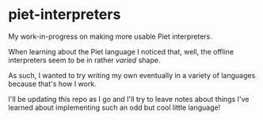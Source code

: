 # piet-interpreters
My work-in-progress on making more usable Piet interpreters.

When learning about the Piet language I noticed that, well, the offline interpreters seem to be in rather *varied* shape. 

As such, I wanted to try writing my own eventually in a variety of languages because that's how I work. 

I'll be updating this repo as I go and I'll try to leave notes about things I've learned about implementing such an odd but cool little language!
